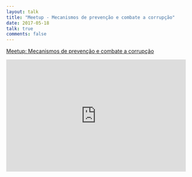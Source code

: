 ```yaml
---
layout: talk 
title: "Meetup - Mecanismos de prevenção e combate a corrupção"
date: 2017-05-18
talk: true
comments: false
---
```


[Meetup: Mecanismos de prevenção e combate a corrupção](https://www.facebook.com/events/294456994313008/?acontext=%7B%22action_history%22%3A%22[%7B%5C%22surface%5C%22%3A%5C%22messaging%5C%22%2C%5C%22mechanism%5C%22%3A%5C%22attachment%5C%22%2C%5C%22extra_data%5C%22%3A%7B%7D%7D]%22%7D)


<iframe src="https://docs.google.com/presentation/d/1KWovGVucYy9wT_svPNCYznAJKPJEASQh7XEv_TXJyyg/embed?start=false&loop=false&delayms=3000" frameborder="0" width="480" height="299" allowfullscreen="true" mozallowfullscreen="true" webkitallowfullscreen="true"></iframe>
